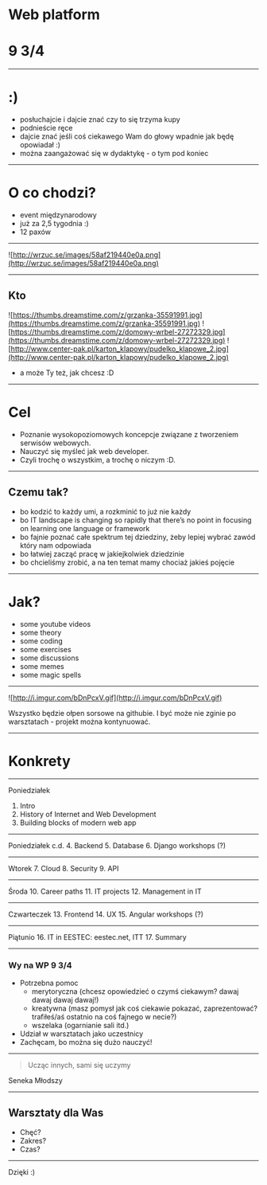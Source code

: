 # Web platform
# 9 3/4

----

# :)
- posłuchajcie i dajcie znać czy to się trzyma kupy <!-- .element: class="fragment" data-fragment-index="1" -->
- podnieście ręce  <!-- .element: class="fragment" data-fragment-index="2" -->
- dajcie znać jeśli coś ciekawego Wam do głowy wpadnie jak będę opowiadał :) <!-- .element: class="fragment" data-fragment-index="3" -->
- można zaangażować się w dydaktykę - o tym pod koniec <!-- .element: class="fragment" data-fragment-index="4" -->

----

# O co chodzi?
- event międzynarodowy <!-- .element: class="fragment" data-fragment-index="1" -->
- już za 2,5 tygodnia :) <!-- .element: class="fragment" data-fragment-index="2" -->
- 12 paxów <!-- .element: class="fragment" data-fragment-index="3" -->

----

![http://wrzuc.se/images/58af219440e0a.png](http://wrzuc.se/images/58af219440e0a.png)

---

## Kto

![https://thumbs.dreamstime.com/z/grzanka-35591991.jpg](https://thumbs.dreamstime.com/z/grzanka-35591991.jpg) <!-- .element: class="fragment" data-fragment-index="1" style="height:200px" -->
![https://thumbs.dreamstime.com/z/domowy-wrbel-27272329.jpg](https://thumbs.dreamstime.com/z/domowy-wrbel-27272329.jpg) <!-- .element: class="fragment" data-fragment-index="2" style="height:200px" -->
![http://www.center-pak.pl/karton_klapowy/pudelko_klapowe_2.jpg](http://www.center-pak.pl/karton_klapowy/pudelko_klapowe_2.jpg) <!-- .element: class="fragment" data-fragment-index="3" style="height:200px" -->

- a może Ty też, jak chcesz :D <!-- .element: class="fragment" data-fragment-index="4" -->

----

# Cel
- Poznanie wysokopoziomowych koncepcje związane z tworzeniem serwisów webowych. <!-- .element: class="fragment" data-fragment-index="1" -->
- Nauczyć się myśleć jak web developer. <!-- .element: class="fragment" data-fragment-index="2" -->
- Czyli trochę o wszystkim, a trochę o niczym :D. <!-- .element: class="fragment" data-fragment-index="3" -->

----

## Czemu tak?
- bo kodzić to każdy umi, a rozkminić to już nie każdy  <!-- .element: class="fragment" data-fragment-index="1" -->
- bo IT landscape is changing so rapidly that there’s no point in focusing on learning one language or framework  <!-- .element: class="fragment" data-fragment-index="2" -->
- bo fajnie poznać całe spektrum tej dziedziny, żeby lepiej wybrać zawód który nam odpowiada  <!-- .element: class="fragment" data-fragment-index="3" -->
- bo łatwiej zacząć pracę w jakiejkolwiek dziedzinie  <!-- .element: class="fragment" data-fragment-index="4" -->
- bo chcieliśmy zrobić, a na ten temat mamy chociaż jakieś pojęcie <!-- .element: class="fragment" data-fragment-index="5" -->

----

# Jak?
- some youtube videos <!-- .element: class="fragment" data-fragment-index="1" -->
- some theory <!-- .element: class="fragment" data-fragment-index="3" -->
- some coding <!-- .element: class="fragment" data-fragment-index="5" -->
- some exercises <!-- .element: class="fragment" data-fragment-index="2" -->
- some discussions <!-- .element: class="fragment" data-fragment-index="8" -->
- some memes <!-- .element: class="fragment" data-fragment-index="4" -->
- some magic spells <!-- .element: class="fragment" data-fragment-index="6" -->


---

![http://i.imgur.com/bDnPcxV.gif](http://i.imgur.com/bDnPcxV.gif)

Wszystko będzie ołpen sorsowe na githubie. <!-- .element: class="fragment" data-fragment-index="1" -->
I być może nie zginie po warsztatach - projekt można kontynuować. <!-- .element: class="fragment" data-fragment-index="2" -->

---

# Konkrety

----

Poniedziałek
1. Intro <!-- .element: class="fragment" data-fragment-index="1" -->
2. History of Internet and Web Development <!-- .element: class="fragment" data-fragment-index="2" -->
3. Building blocks of modern web app <!-- .element: class="fragment" data-fragment-index="3" -->

----

Poniedziałek c.d.
4. Backend <!-- .element: class="fragment" data-fragment-index="1" -->
5. Database <!-- .element: class="fragment" data-fragment-index="2" -->
6. Django workshops (?) <!-- .element: class="fragment" data-fragment-index="3" -->

----

Wtorek
7. Cloud <!-- .element: class="fragment" data-fragment-index="1" -->
8. Security <!-- .element: class="fragment" data-fragment-index="2" -->
9. API <!-- .element: class="fragment" data-fragment-index="3" -->


---- 


Środa
10. Career paths <!-- .element: class="fragment" data-fragment-index="1" -->
11. IT projects <!-- .element: class="fragment" data-fragment-index="2" -->
12. Management in IT <!-- .element: class="fragment" data-fragment-index="3" -->

----

Czwarteczek
13. Frontend <!-- .element: class="fragment" data-fragment-index="1" -->
14. UX <!-- .element: class="fragment" data-fragment-index="2" -->
15. Angular workshops (?) <!-- .element: class="fragment" data-fragment-index="3" -->

----

Piątunio
16. IT in EESTEC: eestec.net, ITT  <!-- .element: class="fragment" data-fragment-index="1" -->
17. Summary <!-- .element: class="fragment" data-fragment-index="2" -->

---

### Wy na WP 9 3/4
- Potrzebna pomoc
	- merytoryczna (chcesz opowiedzieć o czymś ciekawym? dawaj dawaj dawaj dawaj!) <!-- .element: class="fragment" data-fragment-index="1" -->
    - kreatywna (masz pomysł jak coś ciekawie pokazać, zaprezentować? trafiłeś/aś ostatnio na coś fajnego w necie?) <!-- .element: class="fragment" data-fragment-index="2" -->
	- wszelaka (ogarnianie sali itd.) <!-- .element: class="fragment" data-fragment-index="3" -->
- Udział w warsztatach jako uczestnicy <!-- .element: class="fragment" data-fragment-index="4" -->
- Zachęcam, bo można się dużo nauczyć!

---

> Ucząc innych, sami się uczymy

Seneka Młodszy

---

## Warsztaty dla Was
- Chęć? <!-- .element: class="fragment" data-fragment-index="1" -->
- Zakres? <!-- .element: class="fragment" data-fragment-index="2" -->
- Czas? <!-- .element: class="fragment" data-fragment-index="3" -->

---

Dzięki :)